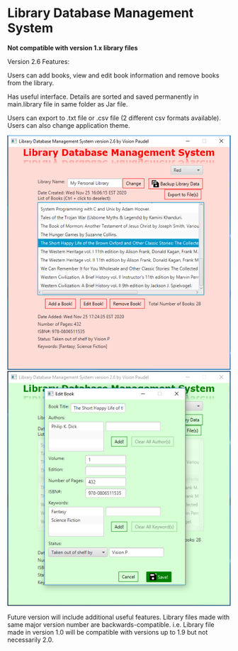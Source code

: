 # Library Database Management System

**Not compatible with version 1.x library files**

Version 2.6 Features:

Users can add books, view and edit book information and remove books from the library.

Has useful interface. Details are sorted and saved permanently in main.library file in same folder as Jar file.

Users can export to .txt file or .csv file (2 different csv formats available). Users can also change application theme.

<img src="https://github.com/Vision-Paudel/LibraryDBMS/blob/main/LibraryDBMS_ver2.6a.png" alt="Image could not be displayed">
<img src="https://github.com/Vision-Paudel/LibraryDBMS/blob/main/LibraryDBMS_ver2.6b.png" alt="Image could not be displayed">

Future version will include additional useful features. Library files made with same major version number are backwards-compatible. i.e. Library file made in version 1.0 will be compatible with versions up to 1.9 but not necessarily 2.0.
